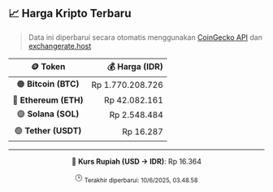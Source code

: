 

<!-- HARGA_KRIPTO -->
## 📈 Harga Kripto Terbaru

> Data ini diperbarui secara otomatis menggunakan [CoinGecko API](https://www.coingecko.com/) dan [exchangerate.host](https://exchangerate.host/)

<div align="center">

| 🪙 Token | 💰 Harga (IDR) |
|:------:|---------------:|
| 🟠 **Bitcoin (BTC)**   | Rp 1.770.208.726 |
| 🔵 **Ethereum (ETH)**  | Rp 42.082.161 |
| 🟣 **Solana (SOL)**    | Rp 2.548.484 |
| 🟢 **Tether (USDT)**   | Rp 16.287 |

---

💱 **Kurs Rupiah (USD → IDR)**: Rp 16.364

🕒 <sub>Terakhir diperbarui: 10/6/2025, 03.48.58</sub>

</div>
<!-- /HARGA_KRIPTO -->